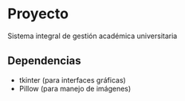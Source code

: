 # Proyecto

Sistema integral de gestión académica universitaria

## Dependencias

- tkinter (para interfaces gráficas)  
- Pillow (para manejo de imágenes)  